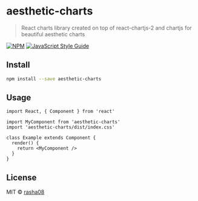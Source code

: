 # aesthetic-charts

> React charts library created on top of react-chartjs-2 and chartjs for beautiful aesthetic charts

[![NPM](https://img.shields.io/npm/v/aesthetic-charts.svg)](https://www.npmjs.com/package/aesthetic-charts) [![JavaScript Style Guide](https://img.shields.io/badge/code_style-standard-brightgreen.svg)](https://standardjs.com)

## Install

```bash
npm install --save aesthetic-charts
```

## Usage

```tsx
import React, { Component } from 'react'

import MyComponent from 'aesthetic-charts'
import 'aesthetic-charts/dist/index.css'

class Example extends Component {
  render() {
    return <MyComponent />
  }
}
```

## License

MIT © [rasha08](https://github.com/rasha08)
